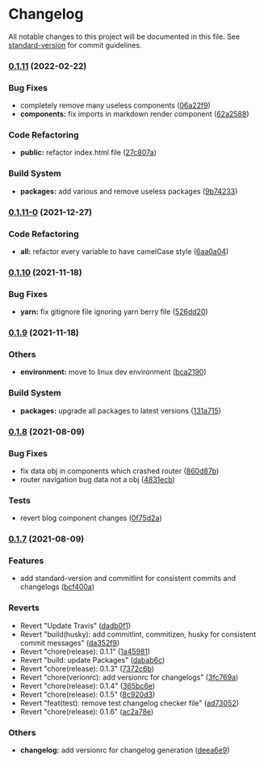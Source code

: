 # Changelog

All notable changes to this project will be documented in this file. See [standard-version](https://github.com/conventional-changelog/standard-version) for commit guidelines.

### [0.1.11](https://github.com/tks18/matte-portfolio/compare/v0.1.11-0...v0.1.11) (2022-02-22)


### Bug Fixes

* completely remove many useless components ([06a22f9](https://github.com/tks18/matte-portfolio/commit/06a22f9f8ef6a3a5295bf3c50aef04c441889c0b))
* **components:** fix imports in markdown render component ([62a2588](https://github.com/tks18/matte-portfolio/commit/62a258893901307632de5d70f4d13f1ea20cc5ef))


### Code Refactoring

* **public:** refactor index.html file ([27c807a](https://github.com/tks18/matte-portfolio/commit/27c807a7de0df6c222ca3f38b485a6831a29e503))


### Build System

* **packages:** add various and remove useless packages ([9b74233](https://github.com/tks18/matte-portfolio/commit/9b74233909b2f98525102aa6f58552bf845e7cf4))

### [0.1.11-0](https://github.com/tks18/matte-portfolio/compare/v0.1.10...v0.1.11-0) (2021-12-27)


### Code Refactoring

* **all:** refactor every variable to have camelCase style ([6aa0a04](https://github.com/tks18/matte-portfolio/commit/6aa0a041439c3f43a2ba054e5319093517224ae7))

### [0.1.10](https://github.com/tks18/matte-portfolio/compare/v0.1.9...v0.1.10) (2021-11-18)


### Bug Fixes

* **yarn:** fix gitignore file ignoring yarn berry file ([526dd20](https://github.com/tks18/matte-portfolio/commit/526dd20bb1bc01b45e04f74bee5c3e0560549f82))

### [0.1.9](https://github.com/tks18/matte-portfolio/compare/v0.1.8...v0.1.9) (2021-11-18)


### Others

* **environment:** move to linux dev environment ([bca2190](https://github.com/tks18/matte-portfolio/commit/bca219053e719d0016c404d78fcb84aa86abed4e))


### Build System

* **packages:** upgrade all packages to latest versions ([131a715](https://github.com/tks18/matte-portfolio/commit/131a715c524e3bd250af41c201bf741bc522fd1d))

### [0.1.8](https://github.com/tks18/matte-portfolio/compare/v0.1.7...v0.1.8) (2021-08-09)


### Bug Fixes

* fix data obj in components which crashed router ([860d87b](https://github.com/tks18/matte-portfolio/commit/860d87b69251426b2a23d7c427c8ac277ce60dd1))
* router navigation bug data not a obj ([4831ecb](https://github.com/tks18/matte-portfolio/commit/4831ecb6734aaeaf78381075135364cc93c5343f))


### Tests

* revert blog component changes ([0f75d2a](https://github.com/tks18/matte-portfolio/commit/0f75d2abecb94d2527b216fd6783911aa7a1dd1e))

### [0.1.7](https://github.com/tks18/matte-portfolio/compare/v0.1.6...v0.1.7) (2021-08-09)


### Features

* add standard-version and commitlint for consistent commits and changelogs ([bcf400a](https://github.com/tks18/matte-portfolio/commit/bcf400a811e8380b2eee030f86c4420803441bb8))


### Reverts

* Revert "Update Travis" ([dadb0f1](https://github.com/tks18/matte-portfolio/commit/dadb0f10ba55719a7fbd93592c8196d7409e3f1f))
* Revert "build(husky): add commitlint, commitizen, husky for consistent commit messages" ([da352f9](https://github.com/tks18/matte-portfolio/commit/da352f96d81ae5bf882648a8b4ca4bd180b21f32))
* Revert "chore(release): 0.1.1" ([1a45981](https://github.com/tks18/matte-portfolio/commit/1a45981f5374ad95ab28a240f2142ec4a7fd09f3))
* Revert "build: update Packages" ([dabab6c](https://github.com/tks18/matte-portfolio/commit/dabab6c780dbffc6b3f0585316069d8a08d4fd30))
* Revert "chore(release): 0.1.3" ([7372c6b](https://github.com/tks18/matte-portfolio/commit/7372c6ba7e97c3d7082bb269a19de5c748d6d78f))
* Revert "chore(verionrc): add versionrc for changelogs" ([3fc769a](https://github.com/tks18/matte-portfolio/commit/3fc769a88aac742c210f350b6e3dbf96686500b3))
* Revert "chore(release): 0.1.4" ([365bc6e](https://github.com/tks18/matte-portfolio/commit/365bc6e090066527586313f45e7d06e1662e3af6))
* Revert "chore(release): 0.1.5" ([8c920d3](https://github.com/tks18/matte-portfolio/commit/8c920d3004d054baf1db55bd227783473f7f96ae))
* Revert "feat(test): remove test changelog checker file" ([ad73052](https://github.com/tks18/matte-portfolio/commit/ad73052234e5a3ca6d70c099e7083849d8de052b))
* Revert "chore(release): 0.1.6" ([ac2a78e](https://github.com/tks18/matte-portfolio/commit/ac2a78ef88445c77e5f5dbbdefed2cf0d77f8187))


### Others

* **changelog:** add versionrc for changelog generation ([deea6e9](https://github.com/tks18/matte-portfolio/commit/deea6e94d2d1166113758ef476a202069e8de4c7))
